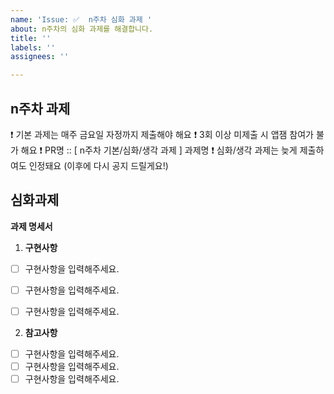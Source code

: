 ```yaml
---
name: 'Issue: ✅  n주차 심화 과제 '
about: n주차의 심화 과제를 해결합니다.
title: ''
labels: ''
assignees: ''

---
```


## n주차 과제 

❗ 기본 과제는 매주 금요일 자정까지 제출해야 해요
❗ 3회 이상 미제출 시 앱잼 참여가 불가 해요
❗ PR명 :: [ n주차 기본/심화/생각 과제 ] 과제명
❗ 심화/생각 과제는 늦게 제출하여도 인정돼요 (이후에 다시 공지 드릴게요!)

## 심화과제
__과제 명세서__ 
1.  __구현사항__
- [ ] 구현사항을 입력해주세요. 
- [ ] 구현사항을 입력해주세요. 
- [ ] 구현사항을 입력해주세요. 


2. __참고사항__
- [ ] 구현사항을 입력해주세요. 
- [ ] 구현사항을 입력해주세요. 
- [ ] 구현사항을 입력해주세요.
